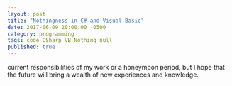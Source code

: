 ```yaml
---
layout: post
title: "Nothingness in C# and Visual Basic"
date: 2017-06-09 20:00:00 -0500
category: programming
tags: code CSharp VB Nothing null
published: true
---
```



current responsibilities of my work or a honeymoon period, but I hope that the future will bring a wealth of new experiences and knowledge.
